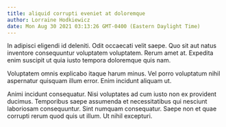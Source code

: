 ```yaml
---
title: aliquid corrupti eveniet at doloremque
author: Lorraine Hodkiewicz
date: Mon Aug 30 2021 03:13:26 GMT-0400 (Eastern Daylight Time)
---
```

In adipisci eligendi id deleniti. Odit occaecati velit saepe. Quo sit aut natus inventore consequuntur voluptatem voluptatem. Rerum amet at. Expedita enim suscipit ut quia iusto tempora doloremque quis nam.

 Voluptatem omnis explicabo itaque harum minus. Vel porro voluptatum nihil aspernatur quisquam illum error. Enim incidunt aliquam ut.

 Animi incidunt consequatur. Nisi voluptates ad cum iusto non ex provident ducimus. Temporibus saepe assumenda et necessitatibus qui nesciunt laboriosam consequuntur. Sint numquam consequatur. Saepe non et quae corrupti rerum quod quis ut illum. Ut nihil excepturi.